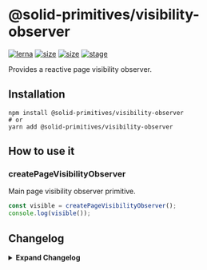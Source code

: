 # @solid-primitives/visibility-observer

[![lerna](https://img.shields.io/badge/maintained%20with-lerna-cc00ff.svg?style=for-the-badge)](https://lerna.js.org/)
[![size](https://img.shields.io/bundlephobia/minzip/@solid-primitives/visibility-observer?style=for-the-badge)](https://bundlephobia.com/package/@solid-primitives/visibility-observer)
[![size](https://img.shields.io/npm/v/@solid-primitives/visibility-observer?style=for-the-badge)](https://www.npmjs.com/package/@solid-primitives/visibility-observer)
[![stage](https://img.shields.io/endpoint?style=for-the-badge&url=https%3A%2F%2Fraw.githubusercontent.com%2Fsolidjs-community%2Fsolid-primitives%2Fmain%2Fassets%2Fbadges%2Fstage-3.json)](https://github.com/solidjs-community/solid-primitives#contribution-process)

Provides a reactive page visibility observer.

## Installation

```
npm install @solid-primitives/visibility-observer
# or
yarn add @solid-primitives/visibility-observer
```

## How to use it

### createPageVisibilityObserver

Main page visibility observer primitive.

```ts
const visible = createPageVisibilityObserver();
console.log(visible());
```

## Changelog

<details>
<summary><b>Expand Changelog</b></summary>

1.0.0

Initial commit of the visibility observer.

</details>
